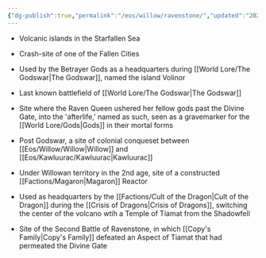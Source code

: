 ```yaml
---
{"dg-publish":true,"permalink":"/eos/willow/ravenstone/","updated":"2024-12-24T21:30:31.675-05:00"}
---
```


- Volcanic islands in the Starfallen Sea
- Crash-site of one of the Fallen Cities
- Used by the Betrayer Gods as a headquarters during [[World Lore/The Godswar\|The Godswar]], named the island Volinor
- Last known battlefield of  [[World Lore/The Godswar\|The Godswar]]
- Site where the Raven Queen ushered her fellow gods past the Divine Gate, into the 'afterlife,' named as such, seen as a gravemarker for the [[World Lore/Gods\|Gods]] in their mortal forms

- Post Godswar, a site of colonial conqueset between [[Eos/Willow/Willow\|Willow]] and [[Eos/Kawluurac/Kawluurac\|Kawluurac]]
- Under Willowan territory in the 2nd age, site of a constructed [[Factions/Magaron\|Magaron]] Reactor
- Used as headquarters by the [[Factions/Cult of the Dragon\|Cult of the Dragon]] during the [[Crisis of Dragons\|Crisis of Dragons]], switching the center of the volcano wtih a Temple of Tiamat from the Shadowfell
- Site of the Second Battle of Ravenstone, in which [[Copy's Family\|Copy's Family]] defeated an Aspect of Tiamat that had permeated the Divine Gate